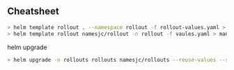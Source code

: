 ## Cheatsheet

```bash
> helm template rollout . --namespace rollout -f rollout-values.yaml > manifest.yaml
> helm template rollout namesjc/rollout -n rollout -f vaules.yaml > manifests.yaml
```

helm upgrade

```bash
> helm upgrade -n rollouts rollouts namesjc/rollouts --reuse-values --set image.tag=yellow
```

